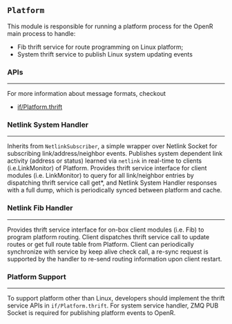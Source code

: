 `Platform`
----------

This module is responsible for running a platform process for the OpenR main
process to handle:
- Fib thrift service for route programming on Linux platform;
- System thrift service to publish Linux system updating events

### APIs
---

For more information about message formats, checkout
- [if/Platform.thrift](https://github.com/facebook/openr/blob/master/openr/if/Platform.thrift)

### Netlink System Handler
---

Inherits from `NetlinkSubscriber`, a simple wrapper over Netlink Socket for
subscribing link/address/neighbor events.
Publishes system dependent link activity (address or status) learned via
`netlink` in real-time to clients (i.e.LinkMonitor) of Platform.
Provides thrift service interface for client modules (i.e. LinkMonitor) to
query for all link/neighbor entries by dispatching thrift service call get*,
and Netlink System Handler responses with a full dump, which is periodically
synced between platform and cache.


### Netlink Fib Handler
---
Provides thrift service interface for on-box client modules (i.e. Fib) to
program platform routing. Client dispatches thrift service call to update routes
or get full route table from Platform.
Client can periodically synchronize with service by keep alive check call,
a re-sync request is supported by the handler to re-send routing information
upon client restart.


### Platform Support
---
To support platform other than Linux, developers should implement the thrift
service APIs in `if/Platform.thrift`. For system service handler, ZMQ PUB Socket
 is required for publishing platform events to OpenR.
